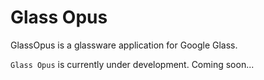 Glass Opus
========

GlassOpus is a glassware application for Google Glass.

`Glass Opus` is currently under development.
Coming soon...
